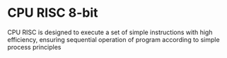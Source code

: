 # CPU RISC 8-bit
CPU RISC is designed to execute a set of simple instructions with high efficiency, ensurìng sequential operation of program according to simple process principles

